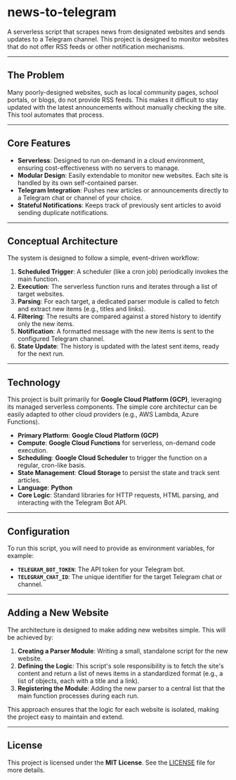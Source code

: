 # news-to-telegram

A serverless script that scrapes news from designated websites and sends updates to a Telegram channel. This project is designed to monitor websites that do not offer RSS feeds or other notification mechanisms.

---

## The Problem

Many poorly-designed websites, such as local community pages, school portals, or blogs, do not provide RSS feeds. This makes it difficult to stay updated with the latest announcements without manually checking the site. This tool automates that process.

---

## Core Features

* **Serverless**: Designed to run on-demand in a cloud environment, ensuring cost-effectiveness with no servers to manage.
* **Modular Design**: Easily extendable to monitor new websites. Each site is handled by its own self-contained parser.
* **Telegram Integration**: Pushes new articles or announcements directly to a Telegram chat or channel of your choice.
* **Stateful Notifications**: Keeps track of previously sent articles to avoid sending duplicate notifications.

---

## Conceptual Architecture

The system is designed to follow a simple, event-driven workflow:

1.  **Scheduled Trigger**: A scheduler (like a cron job) periodically invokes the main function.
2.  **Execution**: The serverless function runs and iterates through a list of target websites.
3.  **Parsing**: For each target, a dedicated parser module is called to fetch and extract new items (e.g., titles and links).
4.  **Filtering**: The results are compared against a stored history to identify only the new items.
5.  **Notification**: A formatted message with the new items is sent to the configured Telegram channel.
6.  **State Update**: The history is updated with the latest sent items, ready for the next run.

---

## Technology

This project is built primarily for **Google Cloud Platform (GCP)**, leveraging its managed serverless components. The simple core architectur can be easily adapted to other cloud providers (e.g., AWS Lambda, Azure Functions).

* **Primary Platform**: **Google Cloud Platform (GCP)**
* **Compute**: **Google Cloud Functions** for serverless, on-demand code execution.
* **Scheduling**: **Google Cloud Scheduler** to trigger the function on a regular, cron-like basis.
* **State Management**: **Cloud Storage** to persist the state and track sent articles.
* **Language**: **Python**
* **Core Logic**: Standard libraries for HTTP requests, HTML parsing, and interacting with the Telegram Bot API.

---

## Configuration

To run this script, you will need to provide as environment variables, for example:

* **`TELEGRAM_BOT_TOKEN`**: The API token for your Telegram bot.
* **`TELEGRAM_CHAT_ID`**: The unique identifier for the target Telegram chat or channel.

---

## Adding a New Website

The architecture is designed to make adding new websites simple. This will be achieved by:

1.  **Creating a Parser Module**: Writing a small, standalone script for the new website.
2.  **Defining the Logic**: This script's sole responsibility is to fetch the site's content and return a list of news items in a standardized format (e.g., a list of objects, each with a title and a link).
3.  **Registering the Module**: Adding the new parser to a central list that the main function processes during each run.

This approach ensures that the logic for each website is isolated, making the project easy to maintain and extend.

---

## License

This project is licensed under the **MIT License**. See the [LICENSE](LICENSE) file for more details.
